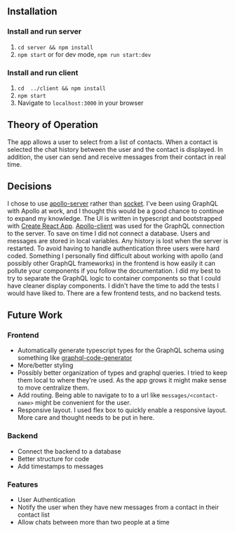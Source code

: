 ## Installation
### Install and run server
1. `cd server && npm install`
2. `npm start` or for dev mode, `npm run start:dev`
### Install and run client
1. `cd  ../client && npm install`
2. `npm start` 
3. Navigate to `localhost:3000` in your browser	
## Theory of Operation
The app allows a user to select from a list of contacts. When a contact is selected the chat history between the user and the contact is displayed. In addition, the user can send and receive messages from their contact in real time.
## Decisions
I chose to use [apollo-server](https://www.apollographql.com/docs/apollo-server/api/apollo-server/) rather than [socket](https://socket.io/). I've been using GraphQL with Apollo at work, and I thought this would be a good chance to continue to expand my knowledge.
The UI is written in typescript and bootstrapped with [Create React App](https://create-react-app.dev/). [Apollo-client](https://www.apollographql.com/docs/react/) was used for the GraphQL connection to the server.
To save on time I did not connect a database. Users and messages are stored in local variables. Any history is lost when the server is restarted. To avoid having to handle authentication three users were hard coded.
Something I personally find difficult about working with apollo (and possibly other GraphQL frameworks) in the frontend is how easily it can pollute your components if you follow the documentation. I did my best to try to separate the GraphQL logic to container components so that I could have cleaner display components.
I didn't have the time to add the tests I would have liked to. There are a few frontend tests, and no backend tests.
## Future Work
### Frontend
- Automatically generate typescript types for the GraphQL schema using something like [graphql-code-generator](https://graphql-code-generator.com/docs/getting-started/)
- More/better styling
- Possibly better organization of types and graphql queries. I tried to keep them local to where they're used. As the app grows it might make sense to move centralize them.
- Add routing. Being able to navigate to to a url like `messages/<contact-name>` might be convenient for the user.
- Responsive layout. I used flex box to quickly enable a responsive layout. More care and thought needs to be put in here.
### Backend
- Connect the backend to a database
- Better structure for code
- Add timestamps to messages
### Features
- User Authentication
- Notify the user when they have new messages from a contact in their contact list
- Allow chats between more than two people at a time
